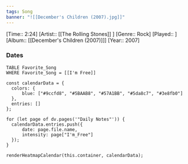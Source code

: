 ```yaml
---
tags: Song  
banner: "![[December's Children (2007).jpg]]"
---
```

[Time:: 2:24]
[Artist:: [[The Rolling Stones]] ]
[Genre:: Rock]
[Played:: ]
[Album:: [[December's Children (2007)]]]
[Year:: 2007]
### Dates
````dataview
TABLE Favorite_Song
WHERE Favorite_Song = [[I'm Free]]
````
  ```dataviewjs
const calendarData = { 
	colors: { 
		blue: ["#9ccfd8", "#5BAAB8", "#57A1BB", "#5da8c7", "#3e8fb0"] 
	}, 
	entries: [] 
}; 

for (let page of dv.pages('"Daily Notes"')) { 
	calendarData.entries.push({ 
		date: page.file.name, 
		intensity: page["I'm_Free"]
	}); 
} 

renderHeatmapCalendar(this.container, calendarData);
```

